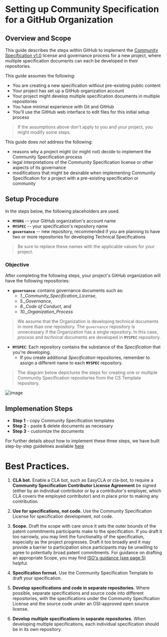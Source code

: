 # Setting up Community Specification for a GitHub Organization

## Overview and Scope

This guide describes the steps within GitHub to implement the [Community Specification v1.0](https://github.com/CommunitySpecification/CS_Reference/tree/v1.0) license and governance process for a new project, where multiple specification documents can each be developed in their repositories.

This guide assumes the following:

* You are creating a new specification without pre-existing public content
* Your project has set up a GitHub organization account
* Your project might develop multiple specification documents in multiple repositories
* You have minimal experience with Git and GitHub
* You'll use the GitHub web interface to edit files for this initial setup process

> If the assumptions above don't apply to you and your project, you might modify some steps. 

This guide does _not_ address the following:

* reasons why a project might (or might not) decide to implement the Community Specification process
* legal interpretations of the Community Specification license or other aspects of its governance
* modifications that might be desirable when implementing Community Specification for a project with a pre-existing specification or community

## Setup Procedure

In the steps below, the following placeholders are used. 

* **`MYORG`** -- your GitHub organization's account name
* **`MYSPEC`** -- your specification's repository name
* **`governance`** -- new repository, recommended if you are planning to have two or more repositories for developing Technical Specifications

> Be sure to replace these names with the applicable values for your project.

### Objective

After completing the following steps, your project's GitHub organization will have the following repositories:

* **`governance`**: contains governance documents such as:
  * *1._Community_Specification_License*,
  * *5._Governance*,
  * *8._Code of Conduct*, and
  * *10._Organization_Process*

> We assume that the Organization is developing technical documents in more than one repository.
> The `governance` repository is unnecessary if the Organization has a single repository. In this case, *process* and *technical* documents are developed in **`MYSPEC`** repository. 

* **`MYSPEC`**: Each repository contains the substance of the *Specification* that you're developing.
  * If you create additional *Specification* repositories, remember to assign a different name to each **`MYSPEC`** repository.

> The diagram below depictures the steps for creating one or multiple Community Specification repositories from the CS Template repository.

![image](https://user-images.githubusercontent.com/3258579/199863187-16388a02-df1a-4be9-a210-89d762cf449d.png)

## Implemenation Steps

* **Step 1** - copy Community Specification templates
* **Step 2** - paste & delete documents as necessary
* **Step 3** - customize the documents 

For further details about how to implement these three steps, we have built step-by-step guidelines available [here]()

# Best Practices.

1. **CLA bot.** Enable a CLA bot, such as EasyCLA or cla-bot, to require a **Community Specification Contributor License Agreement** be signed (either by an individual contributor or by a contributor's employer, which CLA covers the employed contributor) and in place prior to making any contribution.

1. **Use for specifications, not code.**  Use the Community Specification License for specification development, not code.

1. **Scope.** Draft the scope with care since it sets the outer bounds of the patent commitments participants make to the specification.  If you draft it too narrowly, you may limit the functionality of the specification, especially as the project progresses.  Draft it too broadly and it may provide a barrier to participation since participants may be unwilling to agree to potentially broad patent commitments.  For guidance on drafting an appropriate Scope, you may find [ISO's guidance (see page 5)](https://www.iso.org/files/live/sites/isoorg/files/archive/pdf/en/how-to-write-standards.pdf "ISO How To Write Standards Guide") helpful.

1.  **Specification format.**  Use the Community Specification Template to draft your specification.

1. **Develop specifications and code in separate repositories.**  Where possible, separate specifications and source code into different repositories, with the specifications under the Community Specification License and the source code under an OSI-approved open source license.  

1. **Develop multiple specifications in separate repositories.** When developing multiple specifications, each individual specification should be in its own repository.
